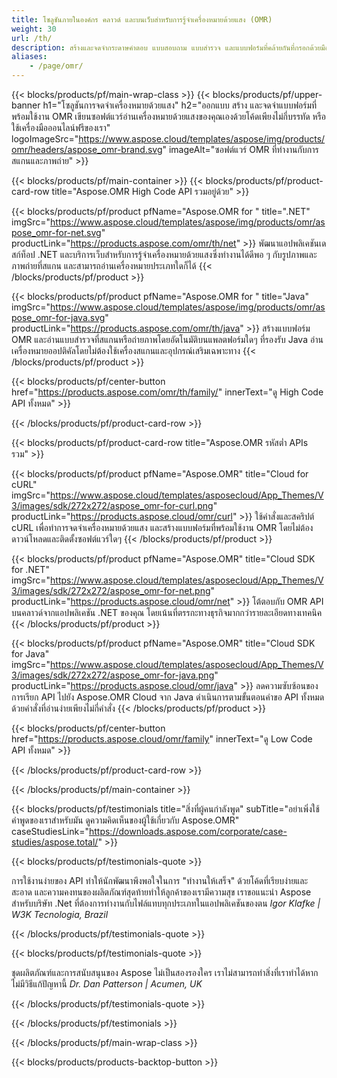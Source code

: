 ```yaml
---
title: โซลูชันภายในองค์กร คลาวด์ และบนเว็บสำหรับการรู้จำเครื่องหมายด้วยแสง (OMR)
weight: 30
url: /th/
description: สร้างและจดจำกระดาษคำตอบ แบบสอบถาม แบบสำรวจ และแบบฟอร์มที่คล้ายกันที่กรอกด้วยมือ สร้างซอฟต์แวร์ OMR ที่แข่งขันกับระบบฮาร์ดแวร์
aliases:
    - /page/omr/
---
```


{{< blocks/products/pf/main-wrap-class >}}
{{< blocks/products/pf/upper-banner h1="โซลูชันการจดจำเครื่องหมายด้วยแสง" h2="ออกแบบ สร้าง และจดจำแบบฟอร์มที่พร้อมใช้งาน OMR เขียนซอฟต์แวร์อ่านเครื่องหมายด้วยแสงของคุณเองด้วยโค้ดเพียงไม่กี่บรรทัด หรือใช้เครื่องมือออนไลน์ฟรีของเรา" logoImageSrc="https://www.aspose.cloud/templates/aspose/img/products/omr/headers/aspose_omr-brand.svg" imageAlt="ซอฟต์แวร์ OMR ที่ทำงานกับการสแกนและภาพถ่าย" >}}

{{< blocks/products/pf/main-container >}}
{{< blocks/products/pf/product-card-row title="Aspose.OMR High Code API รวมอยู่ด้วย" >}}

{{< blocks/products/pf/product pfName="Aspose.OMR for " title=".NET" imgSrc="https://www.aspose.cloud/templates/aspose/img/products/omr/aspose_omr-for-net.svg" productLink="https://products.aspose.com/omr/th/net" >}}
พัฒนาแอปพลิเคชันเดสก์ท็อป .NET และบริการเว็บสำหรับการรู้จำเครื่องหมายด้วยแสงซึ่งทำงานได้ดีพอ ๆ กับรูปภาพและภาพถ่ายที่สแกน และสามารถอ่านเครื่องหมายประเภทใดก็ได้
{{< /blocks/products/pf/product >}}

{{< blocks/products/pf/product pfName="Aspose.OMR for " title="Java" imgSrc="https://www.aspose.cloud/templates/aspose/img/products/omr/aspose_omr-for-java.svg" productLink="https://products.aspose.com/omr/th/java" >}}
สร้างแบบฟอร์ม OMR และอ่านแบบสำรวจที่สแกนหรือถ่ายภาพโดยอัตโนมัติบนแพลตฟอร์มใดๆ ที่รองรับ Java อ่านเครื่องหมายออปติคัลโดยไม่ต้องใช้เครื่องสแกนและอุปกรณ์เสริมเฉพาะทาง
{{< /blocks/products/pf/product >}}

{{< blocks/products/pf/center-button href="https://products.aspose.com/omr/th/family/" innerText="ดู High Code API ทั้งหมด" >}}

{{< /blocks/products/pf/product-card-row >}}

{{< blocks/products/pf/product-card-row title="Aspose.OMR รหัสต่ำ APIs รวม" >}}

{{< blocks/products/pf/product pfName="Aspose.OMR" title="Cloud for cURL" imgSrc="https://www.aspose.cloud/templates/asposecloud/App_Themes/V3/images/sdk/272x272/aspose_omr-for-curl.png" productLink="https://products.aspose.cloud/omr/curl" >}}
ใช้คำสั่งและสคริปต์ cURL เพื่อทำการจดจำเครื่องหมายด้วยแสง และสร้างแบบฟอร์มที่พร้อมใช้งาน OMR โดยไม่ต้องดาวน์โหลดและติดตั้งซอฟต์แวร์ใดๆ
{{< /blocks/products/pf/product >}}

{{< blocks/products/pf/product pfName="Aspose.OMR" title="Cloud SDK for .NET" imgSrc="https://www.aspose.cloud/templates/asposecloud/App_Themes/V3/images/sdk/272x272/aspose_omr-for-net.png" productLink="https://products.aspose.cloud/omr/net" >}}
โต้ตอบกับ OMR API บนคลาวด์จากแอปพลิเคชัน .NET ของคุณ โดยเน้นที่ตรรกะทางธุรกิจมากกว่ารายละเอียดทางเทคนิค
{{< /blocks/products/pf/product >}}

{{< blocks/products/pf/product pfName="Aspose.OMR" title="Cloud SDK for Java" imgSrc="https://www.aspose.cloud/templates/asposecloud/App_Themes/V3/images/sdk/272x272/aspose_omr-for-java.png" productLink="https://products.aspose.cloud/omr/java" >}}
ลดความซับซ้อนของการเรียก API ไปยัง Aspose.OMR Cloud จาก Java ดำเนินการตามขั้นตอนคำขอ API ทั้งหมดด้วยคำสั่งที่อ่านง่ายเพียงไม่กี่คำสั่ง
{{< /blocks/products/pf/product >}}

{{< blocks/products/pf/center-button href="https://products.aspose.cloud/omr/family" innerText="ดู Low Code API ทั้งหมด" >}}

{{< /blocks/products/pf/product-card-row >}}

{{< /blocks/products/pf/main-container >}}

{{< blocks/products/pf/testimonials title="สิ่งที่ผู้คนกำลังพูด" subTitle="อย่าเพิ่งใช้คำพูดของเราสำหรับมัน ดูความคิดเห็นของผู้ใช้เกี่ยวกับ Aspose.OMR" caseStudiesLink="https://downloads.aspose.com/corporate/case-studies/aspose.total/" >}}

{{< blocks/products/pf/testimonials-quote >}}
<p class="first">
 การใช้งานง่ายของ API ทำให้นักพัฒนาพึงพอใจในการ &quot;ทำงานให้เสร็จ&quot; ด้วยโค้ดที่เรียบง่ายและสะอาด และความคงทนของผลิตภัณฑ์สุดท้ายทำให้ลูกค้าของเรามีความสุข เราขอแนะนำ Aspose สำหรับบริษัท .Net ที่ต้องการทำงานกับไฟล์แทบทุกประเภทในแอปพลิเคชันของตน
 <em>
  Igor Klafke | W3K Tecnologia, Brazil
 </em>
</p>

{{< /blocks/products/pf/testimonials-quote >}}

{{< blocks/products/pf/testimonials-quote >}}
<p class="second">
 ชุดผลิตภัณฑ์และการสนับสนุนของ Aspose ไม่เป็นสองรองใคร เราไม่สามารถทำสิ่งที่เราทำได้หากไม่มีวิธีแก้ปัญหานี้
 <em>
  Dr. Dan Patterson | Acumen, UK
 </em>
</p>

{{< /blocks/products/pf/testimonials-quote >}}

{{< /blocks/products/pf/testimonials >}}

{{< /blocks/products/pf/main-wrap-class >}}

{{< blocks/products/products-backtop-button >}}